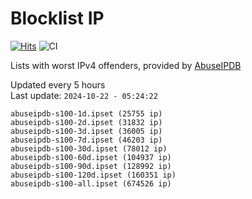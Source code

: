 # Blocklist IP

[![Hits](https://hits.seeyoufarm.com/api/count/incr/badge.svg?url=https%3A%2F%2Fgithub.com%2Fborestad%2Fblocklist-ip%2F&count_bg=%2379C83D&title_bg=%23555555&icon=&icon_color=%23E7E7E7&title=hits&edge_flat=false)](https://hits.seeyoufarm.com)  ![CI](https://img.shields.io/github/workflow/status/borestad/blocklist-ip/CI?style=flat-square)

Lists with worst IPv4 offenders, provided by [AbuseIPDB](https://www.abuseipdb.com/)

<!-- FOOTER-PLACEHOLDER -->
Updated every 5 hours<br>
Last update: `2024-10-22 - 05:24:22`
```
abuseipdb-s100-1d.ipset (25755 ip)
abuseipdb-s100-2d.ipset (31832 ip)
abuseipdb-s100-3d.ipset (36005 ip)
abuseipdb-s100-7d.ipset (46203 ip)
abuseipdb-s100-30d.ipset (78012 ip)
abuseipdb-s100-60d.ipset (104937 ip)
abuseipdb-s100-90d.ipset (128992 ip)
abuseipdb-s100-120d.ipset (160351 ip)
abuseipdb-s100-all.ipset (674526 ip)
```
